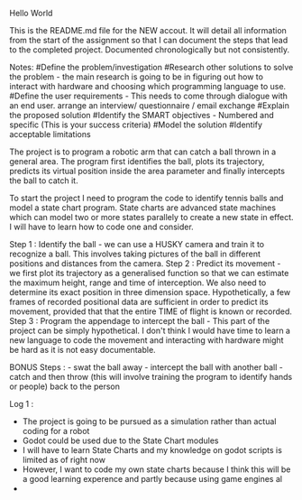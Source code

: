 Hello World

This is the README.md file for the NEW accout. It will detail all information from the start of the assignment so that I can document the steps that lead to the completed project.
Documented chronologically but not consistently.

Notes:
    #Define the problem/investigation
    #Research other solutions to solve the problem - the main research is going to be in figuring out how to interact with hardware and choosing which programming language to use.
    #Define the user requirements - This needs to come through dialogue with an end user. arrange an interview/ questionnaire / email exchange
    #Explain the proposed solution
    #Identify the SMART objectives - Numbered and specific (This is your success criteria)
    #Model the solution
    #Identify acceptable limitations

The project is to program a robotic arm that can catch a ball thrown in a general area. The program first identifies the ball, plots its trajectory, predicts its virtual position inside the area parameter and finally intercepts the ball to catch it. 

To start the project I need to program the code to identify tennis balls and model a state chart program. 
State charts are advanced state machines which can model two or more states parallely to create a new state in effect. I will have to learn how to code one and consider.

Step 1 : Identify the ball - we can use a HUSKY camera and train it to recognize a ball. This involves taking pictures of the ball in different positions and distances from the camera.
Step 2 : Predict its movement - we first plot its trajectory as a generalised function so that we can estimate the maximum height, range and time of interception. We also need to determine its exact position in three dimension space. Hypothetically, a few frames of recorded positional data are sufficient in order to predict its movement, provided that that the entire TIME of flight is known or recorded. 
Step 3 : Program the appendage to intercept the ball - This part of the project can be simply hypothetical. I don't think I would have time to learn a new language to code the movement and interacting with hardware might be hard as it is not easy documentable.

BONUS Steps : - swat the ball away
              - intercept the ball with another ball
              - catch and then throw (this will involve training the program to identify hands or people) back to the person

Log 1 : 
- The project is going to be pursued as a simulation rather than actual coding for a robot
- Godot could be used due to the State Chart modules
- I will have to learn State Charts and my knowledge on godot scripts is limited as of right now
- However, I want to code my own state charts because I think this will be a good learning experence and partly because using game engines al
- 
